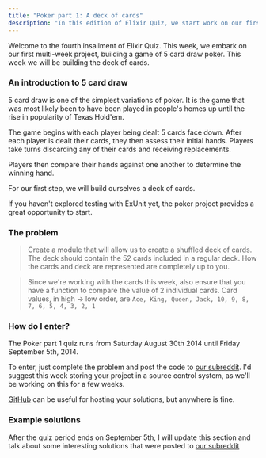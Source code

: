 ```yaml
---
title: "Poker part 1: A deck of cards"
description: "In this edition of Elixir Quiz, we start work on our first multi week project, building a game of poker"
---
```


Welcome to the fourth insallment of Elixir Quiz. This week, we embark on our first multi-week project, building a game of 5 card draw poker. This week we will be building the deck of cards.

### An introduction to 5 card draw

5 card draw is one of the simplest variations of poker. It is the game that was most likely been to have been played in people's homes up until the rise in popularity of Texas Hold'em.

The game begins with each player being dealt 5 cards face down. After each player is dealt their cards, they then assess their initial hands. Players take turns discarding any of their cards and receiving replacements.

Players then compare their hands against one another to determine the winning hand.

For our first step, we will build ourselves a deck of cards.

If you haven't explored testing with ExUnit yet, the poker project provides a great opportunity to start.

### The problem

> Create a module that will allow us to create a shuffled deck of cards. The deck should contain the 52 cards included in a regular deck. How the cards and deck are represented are completely up to you.

> Since we're working with the cards this week, also ensure that you have a function to compare the value of 2 individual cards. Card values, in high -> low order, are `Ace, King, Queen, Jack, 10, 9, 8, 7, 6, 5, 4, 3, 2, 1`

### How do I enter?

The Poker part 1 quiz runs from Saturday August 30th 2014 until Friday September 5th, 2014.

To enter, just complete the problem and post the code to [our subreddit](http://reddit.com/r/elixirquiz). I'd suggest this week storing your project in a source control system, as we'll be working on this for a few weeks.

[GitHub](https://github.com) can be useful for hosting your solutions, but anywhere is fine.

### Example solutions

After the quiz period ends on September 5th, I will update this section and talk about some interesting solutions that were posted to [our subreddit](http://reddit.com/r/elixirquiz)
